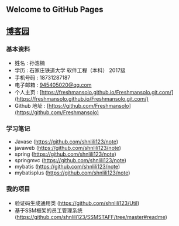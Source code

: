 ## Welcome to GitHub Pages

## [博客园](https://www.cnblogs.com/)

### 基本资料

* 姓名 : 孙浩楠
* 学历 : 石家庄铁道大学  软件工程（本科）  2017级  
* 手机号码 : 18731287187  
* 电子邮箱 : 945405020@qq.com
* 个人主页 : [https://freshmansolo.github.io/Freshmansolo.git.com/](https://freshmansolo.github.io/Freshmansolo.git.com/)
* Github 地址 : [https://github.com/Freshmansolo](https://github.com/Freshmansolo)


### 学习笔记
* Javase (https://github.com/shnlili123/note)
* javaweb (https://github.com/shnlili123/note)
* spring (https://github.com/shnlili123/note)
* springmvc (https://github.com/shnlili123/note)
* mybatis (https://github.com/shnlili123/note)
* mybatisplus (https://github.com/shnlili123/note)

### 我的项目
* 验证码生成通用类 (https://github.com/shnlili123/Util)
* 基于SSM框架的员工管理系统(https://github.com/shnlili123/SSMSTAFF/tree/master#readme)


